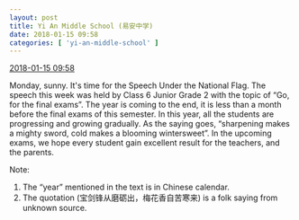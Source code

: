 ```yaml
---
layout: post
title: Yi An Middle School (易安中学)
date: 2018-01-15 09:58
categories: [ 'yi-an-middle-school' ]
---
```


<div class="weibo-info">
  <a href="https://weibo.com/6074218720/FErCkBi3X">2018-01-15 09:58</a>
</div>

Monday, sunny. It's time for the Speech Under the National Flag. The speech this week was held by Class 6 Junior Grade 2 with the topic of “Go, for the final exams”. The year is coming to the end, it is less than a month before the final exams of this semester. In this year, all the students are progressing and growing gradually. As the saying goes, “sharpening makes a mighty sword, cold makes a blooming wintersweet”. In the upcoming exams, we hope every student gain excellent result for the teachers, and the parents.

<!-- more -->

Note:
1. The “year” mentioned in the text is in Chinese calendar.
1. The quotation (宝剑锋从磨砺出，梅花香自苦寒来) is a folk saying from unknown source.
